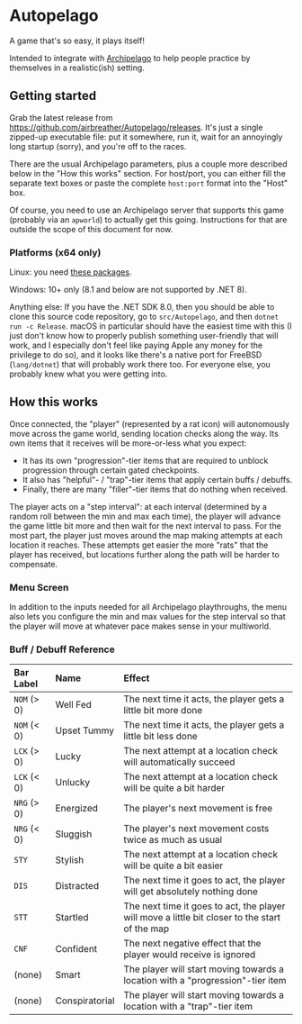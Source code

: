 # Autopelago

A game that's so easy, it plays itself!

Intended to integrate with [Archipelago](https://archipelago.gg) to help people practice by themselves in a realistic(ish) setting.

## Getting started

Grab the latest release from https://github.com/airbreather/Autopelago/releases. It's just a single zipped-up executable file: put it somewhere, run it, wait for an annoyingly long startup (sorry), and you're off to the races.

There are the usual Archipelago parameters, plus a couple more described below in the "How this works" section. For host/port, you can either fill the separate text boxes or paste the complete `host:port` format into the "Host" box.

Of course, you need to use an Archipelago server that supports this game (probably via an `apworld`) to actually get this going. Instructions for that are outside the scope of this document for now.

### Platforms (x64 only)
Linux: you need [these packages](https://github.com/dotnet/core/blob/main/release-notes/8.0/linux-packages.md).

Windows: 10+ only (8.1 and below are not supported by .NET 8).

Anything else: If you have the .NET SDK 8.0, then you should be able to clone this source code repository, go to `src/Autopelago`, and then `dotnet run -c Release`. macOS in particular should have the easiest time with this (I just don't know how to properly publish something user-friendly that will work, and I especially don't feel like paying Apple any money for the privilege to do so), and it looks like there's a native port for FreeBSD (`lang/dotnet`) that will probably work there too. For everyone else, you probably knew what you were getting into.

## How this works

Once connected, the "player" (represented by a rat icon) will autonomously move across the game world, sending location checks along the way. Its own items that it receives will be more-or-less what you expect:

- It has its own "progression"-tier items that are required to unblock progression through certain gated checkpoints.
- It also has "helpful"- / "trap"-tier items that apply certain buffs / debuffs.
- Finally, there are many "filler"-tier items that do nothing when received.

The player acts on a "step interval": at each interval (determined by a random roll between the min and max each time), the player will advance the game little bit more and then wait for the next interval to pass. For the most part, the player just moves around the map making attempts at each location it reaches. These attempts get easier the more "rats" that the player has received, but locations further along the path will be harder to compensate.

### Menu Screen

In addition to the inputs needed for all Archipelago playthroughs, the menu also lets you configure the min and max values for the step interval so that the player will move at whatever pace makes sense in your multiworld.

### Buff / Debuff Reference
|Bar Label|Name|Effect|
|:-|:-|:-|
|`NOM` (> 0)|Well Fed|The next time it acts, the player gets a little bit more done|
|`NOM` (< 0)|Upset Tummy|The next time it acts, the player gets a little bit less done|
|`LCK` (> 0)|Lucky|The next attempt at a location check will automatically succeed|
|`LCK` (< 0)|Unlucky|The next attempt at a location check will be quite a bit harder|
|`NRG` (> 0)|Energized|The player's next movement is free|
|`NRG` (< 0)|Sluggish|The player's next movement costs twice as much as usual|
|`STY`|Stylish|The next attempt at a location check will be quite a bit easier|
|`DIS`|Distracted|The next time it goes to act, the player will get absolutely nothing done|
|`STT`|Startled|The next time it goes to act, the player will move a little bit closer to the start of the map|
|`CNF`|Confident|The next negative effect that the player would receive is ignored|
|(none)|Smart|The player will start moving towards a location with a "progression"-tier item|
|(none)|Conspiratorial|The player will start moving towards a location with a "trap"-tier item|

